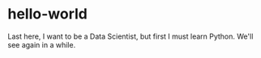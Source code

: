 # hello-world

Last here, I want to be a Data Scientist, but first I must learn Python.
We'll see again in a while.
